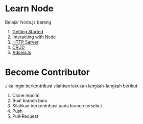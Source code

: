 # Learn Node

Belajar Node.js bareng

1. [Getting Started](https://github.com/halimtuhu/learn-node/blob/master/getting-started.md)
2. [Interacting with Node](https://github.com/halimtuhu/learn-node/blob/master/interacting-with-node.md)
3. [HTTP Server](https://github.com/halimtuhu/learn-node/blob/master/http-server.md)
4. [CRUD](https://github.com/halimtuhu/learn-node/blob/master/crud.md)
5. [AdonisJs](https://github.com/halimtuhu/learn-node/blob/master/adonis-js.md)

# Become Contributor
Jika ingin berkontribusi silahkan lakukan langkah-langkah berikut.
1. Clone repo ini
2. Buat branch baru
3. Silahkan berkontribusi pada branch tersebut
4. Push
5. Pull-Request
